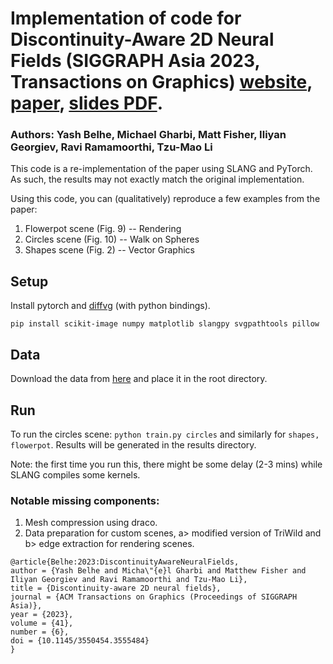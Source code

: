 # Implementation of code for Discontinuity-Aware 2D Neural Fields (SIGGRAPH Asia 2023, Transactions on Graphics) [website](https://yashbelhe.github.io/danf/index.html), [paper](https://yashbelhe.github.io/danf/DiscontinuityAwareNeuralFields_SigAsia2023.pdf), [slides PDF](https://yashbelhe.github.io/danf/index.html).
### Authors: Yash Belhe, Michael Gharbi, Matt Fisher, Iliyan Georgiev, Ravi Ramamoorthi, Tzu-Mao Li

This code is a re-implementation of the paper using SLANG and PyTorch. As such, the results may not exactly match the original implementation.

Using this code, you can (qualitatively) reproduce a few examples from the paper:
1. Flowerpot scene (Fig. 9) -- Rendering
2. Circles scene (Fig. 10) -- Walk on Spheres
3. Shapes scene (Fig. 2) -- Vector Graphics

## Setup
Install pytorch and [diffvg](https://github.com/BachiLi/diffvg) (with python bindings).

```pip install scikit-image numpy matplotlib slangpy svgpathtools pillow```

## Data
Download the data from [here](https://drive.google.com/drive/folders/1IOt6_cjE67gquhSm41275n-wIbpgnyWx?usp=sharing) and place it in the root directory. 

## Run
To run the circles scene: `python train.py circles` and similarly for `shapes, flowerpot`.
Results will be generated in the results directory.

Note: the first time you run this, there might be some delay (2-3 mins) while SLANG compiles some kernels.

### Notable missing components:
1. Mesh compression using draco.
2. Data preparation for custom scenes, a> modified version of TriWild and b> edge extraction for rendering scenes.

```
@article{Belhe:2023:DiscontinuityAwareNeuralFields,
author = {Yash Belhe and Micha\"{e}l Gharbi and Matthew Fisher and Iliyan Georgiev and Ravi Ramamoorthi and Tzu-Mao Li},
title = {Discontinuity-aware 2D neural fields},
journal = {ACM Transactions on Graphics (Proceedings of SIGGRAPH Asia)},
year = {2023},
volume = {41},
number = {6},
doi = {10.1145/3550454.3555484}
}
```